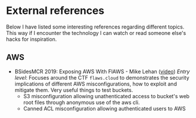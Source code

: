 # External references

Below I have listed some interesting references regarding different topics. This way if I encounter the technology I can watch or read someone else's hacks for inspiration.

## AWS

- BSidesMCR 2019: Exposing AWS With FlAWS - Mike Lehan ([video](https://youtu.be/eRc6lrAV6Rg)) *Entry level*: Focuses around the CTF `flaws.cloud` to demonstrates the security implications of different AWS misconfigurations, how to exploit and mitigate them. Very useful things to test buckets.  
    - S3 misconfiguration allowing unathenticated access to bucket's web root files through anonymous use of the aws cli.
    - Canned ACL misconfiguration allowing authenticated users to AWS 